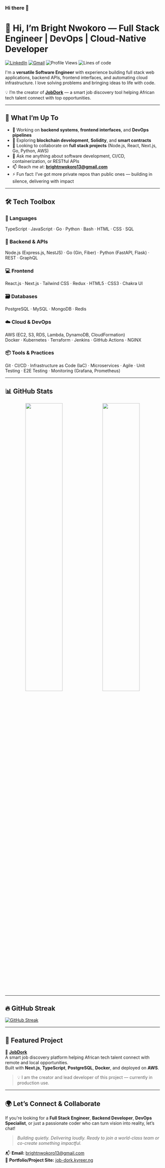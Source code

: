 ### Hi there 👋

<!--
**bright-nwokoro/bright-nwokoro** is a ✨ _special_ ✨ repository because its `README.md` (this file) appears on your GitHub profile.

Here are some ideas to get you started:

- 🔭 I’m currently working on ...
- 🌱 I’m currently learning ...
- 👯 I’m looking to collaborate on ...
- 🤔 I’m looking for help with ...
- 💬 Ask me about ...
- 📫 How to reach me: ...
- 😄 Pronouns: ...
- ⚡ Fun fact: ...
-->

# 👋 Hi, I’m Bright Nwokoro — Full Stack Engineer | DevOps | Cloud-Native Developer

[![LinkedIn](https://img.shields.io/badge/LinkedIn-Bright%20Nwokoro-blue?style=flat-square&logo=linkedin&logoColor=white)](https://www.linkedin.com/in/bright-nwokoro)
[![Gmail](https://img.shields.io/badge/Gmail-brightnwokoro13@gmail.com-D14836?style=flat-square&logo=gmail&logoColor=white)](mailto:brightnwokoro13@gmail.com)
![Profile Views](https://komarev.com/ghpvc/?username=bright-nwokoro&color=blueviolet)
![Lines of code](https://img.shields.io/badge/From%20Hello%20World%20to%20Production-1M%2B%20lines-blue)

I'm a **versatile Software Engineer** with experience building full stack web applications, backend APIs, frontend interfaces, and automating cloud infrastructure. I love solving problems and bringing ideas to life with code.

💡 I’m the creator of [**JobDork**](https://job-dork.kyreer.ng) — a smart job discovery tool helping African tech talent connect with top opportunities.

---

## 🚀 What I’m Up To
- 🔭 Working on **backend systems**, **frontend interfaces**, and **DevOps pipelines**
- 🌱 Exploring **blockchain development**, **Solidity**, and **smart contracts**
- 👯 Looking to collaborate on **full stack projects** (Node.js, React, Next.js, Go, Python, AWS)
- 💬 Ask me anything about software development, CI/CD, containerization, or RESTful APIs
- 📫 Reach me at: **brightnwokoro13@gmail.com**
- ⚡ Fun fact: I’ve got more private repos than public ones — building in silence, delivering with impact

---

## 🛠️ Tech Toolbox

### 🚀 Languages
TypeScript · JavaScript · Go · Python · Bash · HTML · CSS · SQL

### 🧠 Backend & APIs
Node.js (Express.js, NestJS) · Go (Gin, Fiber) · Python (FastAPI, Flask) · REST · GraphQL

### 💻 Frontend
React.js · Next.js · Tailwind CSS · Redux · HTML5 · CSS3 · Chakra UI

### 🗃️ Databases
PostgreSQL · MySQL · MongoDB · Redis

### ☁️ Cloud & DevOps
AWS (EC2, S3, RDS, Lambda, DynamoDB, CloudFormation)  
Docker · Kubernetes · Terraform · Jenkins · GitHub Actions · NGINX

### 📦 Tools & Practices
Git · CI/CD · Infrastructure as Code (IaC) · Microservices · Agile · Unit Testing · E2E Testing · Monitoring (Grafana, Prometheus)

---

## 📊 GitHub Stats

<div align="center">
  <img src="https://github-readme-stats.vercel.app/api?username=bright-nwokoro&show_icons=true&theme=highcontrast&hide_border=true" width="49%" />
  <img src="https://github-readme-stats.vercel.app/api/top-langs/?username=bright-nwokoro&layout=compact&theme=highcontrast&hide_border=true" width="49%" />
</div>

---

## 🔥 GitHub Streak

[![GitHub Streak](https://github-readme-streak-stats.herokuapp.com?user=bright-nwokoro&theme=highcontrast&hide_border=true&date_format=j%20M%5B%20Y%5D)](https://git.io/streak-stats)

---

## 📌 Featured Project

🚀 **[JobDork](https://job-dork.kyreer.ng)**  
A smart job discovery platform helping African tech talent connect with remote and local opportunities.  
Built with **Next.js**, **TypeScript**, **PostgreSQL**, **Docker**, and deployed on **AWS**.  
> 💡 I am the creator and lead developer of this project — currently in production use.

<!-- Repo is private, so not using a pinned card. -->

---

## 🌍 Let’s Connect & Collaborate

If you're looking for a **Full Stack Engineer**, **Backend Developer**, **DevOps Specialist**, or just a passionate coder who can turn vision into reality, let’s chat!

> *Building quietly. Delivering loudly. Ready to join a world-class team or co-create something impactful.*

📬 **Email:** brightnwokoro13@gmail.com  
🔗 **Portfolio/Project Site:** [job-dork.kyreer.ng](https://job-dork.kyreer.ng)


